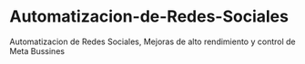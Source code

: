 # Automatizacion-de-Redes-Sociales
Automatizacion de Redes Sociales, Mejoras de alto rendimiento y control de Meta Bussines
